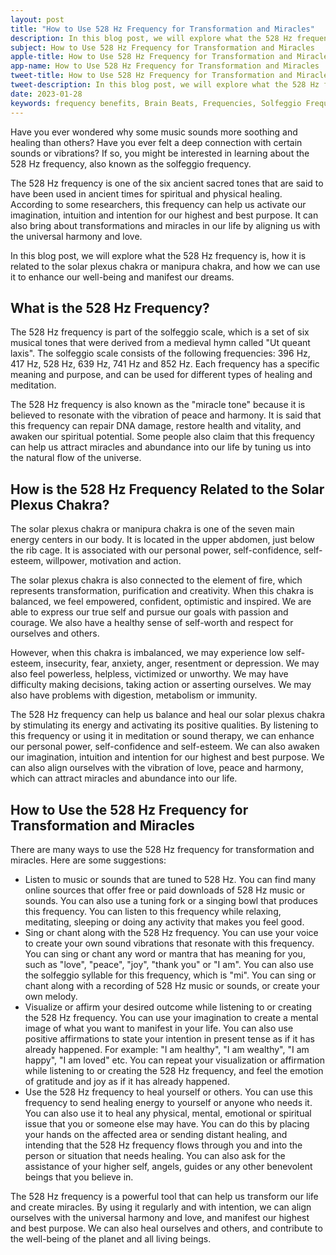 ```yaml
---
layout: post
title: "How to Use 528 Hz Frequency for Transformation and Miracles"
description: In this blog post, we will explore what the 528 Hz frequency is, how it is related to the solar plexus chakra or manipura chakra, and how we can use it to enhance our well-being and manifest our dreams.
subject: How to Use 528 Hz Frequency for Transformation and Miracles
apple-title: How to Use 528 Hz Frequency for Transformation and Miracles
app-name: How to Use 528 Hz Frequency for Transformation and Miracles
tweet-title: How to Use 528 Hz Frequency for Transformation and Miracles
tweet-description: In this blog post, we will explore what the 528 Hz frequency is, how it is related to the solar plexus chakra or manipura chakra, and how we can use it to enhance our well-being and manifest our dreams.
date: 2023-01-28
keywords: frequency benefits, Brain Beats, Frequencies, Solfeggio Frequency, solar plexus Chakra, 528 Hz, Brain wave entrainment, sound therapy, 528 Hz Frequency Benefits
---
```



Have you ever wondered why some music sounds more soothing and healing than others? Have you ever felt a deep connection with certain sounds or vibrations? If so, you might be interested in learning about the 528 Hz frequency, also known as the solfeggio frequency.

The 528 Hz frequency is one of the six ancient sacred tones that are said to have been used in ancient times for spiritual and physical healing. According to some researchers, this frequency can help us activate our imagination, intuition and intention for our highest and best purpose. It can also bring about transformations and miracles in our life by aligning us with the universal harmony and love.

In this blog post, we will explore what the 528 Hz frequency is, how it is related to the solar plexus chakra or manipura chakra, and how we can use it to enhance our well-being and manifest our dreams.

## What is the 528 Hz Frequency?

The 528 Hz frequency is part of the solfeggio scale, which is a set of six musical tones that were derived from a medieval hymn called "Ut queant laxis". The solfeggio scale consists of the following frequencies: 396 Hz, 417 Hz, 528 Hz, 639 Hz, 741 Hz and 852 Hz. Each frequency has a specific meaning and purpose, and can be used for different types of healing and meditation.

The 528 Hz frequency is also known as the "miracle tone" because it is believed to resonate with the vibration of peace and harmony. It is said that this frequency can repair DNA damage, restore health and vitality, and awaken our spiritual potential. Some people also claim that this frequency can help us attract miracles and abundance into our life by tuning us into the natural flow of the universe.

## How is the 528 Hz Frequency Related to the Solar Plexus Chakra?

The solar plexus chakra or manipura chakra is one of the seven main energy centers in our body. It is located in the upper abdomen, just below the rib cage. It is associated with our personal power, self-confidence, self-esteem, willpower, motivation and action.

The solar plexus chakra is also connected to the element of fire, which represents transformation, purification and creativity. When this chakra is balanced, we feel empowered, confident, optimistic and inspired. We are able to express our true self and pursue our goals with passion and courage. We also have a healthy sense of self-worth and respect for ourselves and others.

However, when this chakra is imbalanced, we may experience low self-esteem, insecurity, fear, anxiety, anger, resentment or depression. We may also feel powerless, helpless, victimized or unworthy. We may have difficulty making decisions, taking action or asserting ourselves. We may also have problems with digestion, metabolism or immunity.

The 528 Hz frequency can help us balance and heal our solar plexus chakra by stimulating its energy and activating its positive qualities. By listening to this frequency or using it in meditation or sound therapy, we can enhance our personal power, self-confidence and self-esteem. We can also awaken our imagination, intuition and intention for our highest and best purpose. We can also align ourselves with the vibration of love, peace and harmony, which can attract miracles and abundance into our life.

## How to Use the 528 Hz Frequency for Transformation and Miracles

There are many ways to use the 528 Hz frequency for transformation and miracles. Here are some suggestions:

- Listen to music or sounds that are tuned to 528 Hz. You can find many online sources that offer free or paid downloads of 528 Hz music or sounds. You can also use a tuning fork or a singing bowl that produces this frequency. You can listen to this frequency while relaxing, meditating, sleeping or doing any activity that makes you feel good.
- Sing or chant along with the 528 Hz frequency. You can use your voice to create your own sound vibrations that resonate with this frequency. You can sing or chant any word or mantra that has meaning for you, such as "love", "peace", "joy", "thank you" or "I am". You can also use the solfeggio syllable for this frequency, which is "mi". You can sing or chant along with a recording of 528 Hz music or sounds, or create your own melody.
- Visualize or affirm your desired outcome while listening to or creating the 528 Hz frequency. You can use your imagination to create a mental image of what you want to manifest in your life. You can also use positive affirmations to state your intention in present tense as if it has already happened. For example: "I am healthy", "I am wealthy", "I am happy", "I am loved" etc. You can repeat your visualization or affirmation while listening to or creating the 528 Hz frequency, and feel the emotion of gratitude and joy as if it has already happened.
- Use the 528 Hz frequency to heal yourself or others. You can use this frequency to send healing energy to yourself or anyone who needs it. You can also use it to heal any physical, mental, emotional or spiritual issue that you or someone else may have. You can do this by placing your hands on the affected area or sending distant healing, and intending that the 528 Hz frequency flows through you and into the person or situation that needs healing. You can also ask for the assistance of your higher self, angels, guides or any other benevolent beings that you believe in.

The 528 Hz frequency is a powerful tool that can help us transform our life and create miracles. By using it regularly and with intention, we can align ourselves with the universal harmony and love, and manifest our highest and best purpose. We can also heal ourselves and others, and contribute to the well-being of the planet and all living beings.